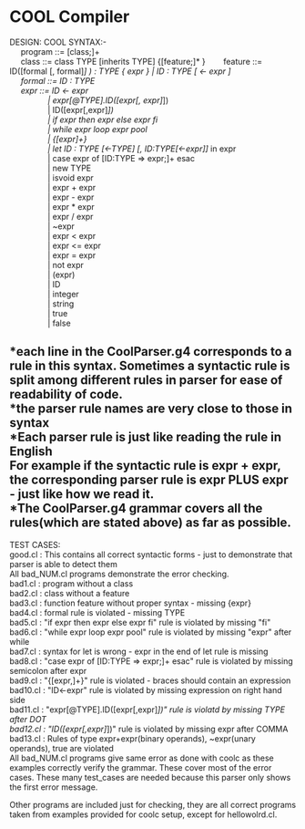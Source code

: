 # COOL Compiler #

DESIGN:
COOL SYNTAX:-   
&nbsp;&nbsp;&nbsp;&nbsp; program ::= [class;]+  
&nbsp;&nbsp;&nbsp;&nbsp; class ::= class TYPE [inherits TYPE] {[feature;]* }  
&nbsp;&nbsp;&nbsp;&nbsp; feature ::= ID([formal [, formal]*] ) : TYPE { expr } | ID : TYPE [ <- expr ]  
&nbsp;&nbsp;&nbsp;&nbsp;   formal ::= ID : TYPE   
&nbsp;&nbsp;&nbsp;&nbsp;   expr ::= ID <- expr  
&nbsp;&nbsp;&nbsp;&nbsp;&nbsp;&nbsp;&nbsp;&nbsp;&nbsp;&nbsp;&nbsp;&nbsp;&nbsp;&nbsp;&nbsp;&nbsp;&nbsp;| expr[@TYPE].ID([expr[, expr]*])  
&nbsp;&nbsp;&nbsp;&nbsp;&nbsp;&nbsp;&nbsp;&nbsp;&nbsp;&nbsp;&nbsp;&nbsp;&nbsp;&nbsp;&nbsp;&nbsp;&nbsp;| ID([expr[,expr]*])   
&nbsp;&nbsp;&nbsp;&nbsp;&nbsp;&nbsp;&nbsp;&nbsp;&nbsp;&nbsp;&nbsp;&nbsp;&nbsp;&nbsp;&nbsp;&nbsp;&nbsp;| if expr then expr else expr fi    
&nbsp;&nbsp;&nbsp;&nbsp;&nbsp;&nbsp;&nbsp;&nbsp;&nbsp;&nbsp;&nbsp;&nbsp;&nbsp;&nbsp;&nbsp;&nbsp;&nbsp;| while expr loop expr pool   
&nbsp;&nbsp;&nbsp;&nbsp;&nbsp;&nbsp;&nbsp;&nbsp;&nbsp;&nbsp;&nbsp;&nbsp;&nbsp;&nbsp;&nbsp;&nbsp;&nbsp;| {[expr]+}    
&nbsp;&nbsp;&nbsp;&nbsp;&nbsp;&nbsp;&nbsp;&nbsp;&nbsp;&nbsp;&nbsp;&nbsp;&nbsp;&nbsp;&nbsp;&nbsp;&nbsp;| let ID : TYPE [<-TYPE] [, ID:TYPE[<-expr]]* in expr  
&nbsp;&nbsp;&nbsp;&nbsp;&nbsp;&nbsp;&nbsp;&nbsp;&nbsp;&nbsp;&nbsp;&nbsp;&nbsp;&nbsp;&nbsp;&nbsp;&nbsp;| case expr of [ID:TYPE => expr;]+ esac  
&nbsp;&nbsp;&nbsp;&nbsp;&nbsp;&nbsp;&nbsp;&nbsp;&nbsp;&nbsp;&nbsp;&nbsp;&nbsp;&nbsp;&nbsp;&nbsp;&nbsp;| new TYPE   
&nbsp;&nbsp;&nbsp;&nbsp;&nbsp;&nbsp;&nbsp;&nbsp;&nbsp;&nbsp;&nbsp;&nbsp;&nbsp;&nbsp;&nbsp;&nbsp;&nbsp;| isvoid expr          
&nbsp;&nbsp;&nbsp;&nbsp;&nbsp;&nbsp;&nbsp;&nbsp;&nbsp;&nbsp;&nbsp;&nbsp;&nbsp;&nbsp;&nbsp;&nbsp;&nbsp;| expr + expr    
&nbsp;&nbsp;&nbsp;&nbsp;&nbsp;&nbsp;&nbsp;&nbsp;&nbsp;&nbsp;&nbsp;&nbsp;&nbsp;&nbsp;&nbsp;&nbsp;&nbsp;| expr - expr   
&nbsp;&nbsp;&nbsp;&nbsp;&nbsp;&nbsp;&nbsp;&nbsp;&nbsp;&nbsp;&nbsp;&nbsp;&nbsp;&nbsp;&nbsp;&nbsp;&nbsp;| expr * expr   
&nbsp;&nbsp;&nbsp;&nbsp;&nbsp;&nbsp;&nbsp;&nbsp;&nbsp;&nbsp;&nbsp;&nbsp;&nbsp;&nbsp;&nbsp;&nbsp;&nbsp;| expr / expr   
&nbsp;&nbsp;&nbsp;&nbsp;&nbsp;&nbsp;&nbsp;&nbsp;&nbsp;&nbsp;&nbsp;&nbsp;&nbsp;&nbsp;&nbsp;&nbsp;&nbsp;| ~expr   
&nbsp;&nbsp;&nbsp;&nbsp;&nbsp;&nbsp;&nbsp;&nbsp;&nbsp;&nbsp;&nbsp;&nbsp;&nbsp;&nbsp;&nbsp;&nbsp;&nbsp;| expr < expr   
&nbsp;&nbsp;&nbsp;&nbsp;&nbsp;&nbsp;&nbsp;&nbsp;&nbsp;&nbsp;&nbsp;&nbsp;&nbsp;&nbsp;&nbsp;&nbsp;&nbsp;| expr <= expr   
&nbsp;&nbsp;&nbsp;&nbsp;&nbsp;&nbsp;&nbsp;&nbsp;&nbsp;&nbsp;&nbsp;&nbsp;&nbsp;&nbsp;&nbsp;&nbsp;&nbsp;| expr = expr   
&nbsp;&nbsp;&nbsp;&nbsp;&nbsp;&nbsp;&nbsp;&nbsp;&nbsp;&nbsp;&nbsp;&nbsp;&nbsp;&nbsp;&nbsp;&nbsp;&nbsp;| not expr    
&nbsp;&nbsp;&nbsp;&nbsp;&nbsp;&nbsp;&nbsp;&nbsp;&nbsp;&nbsp;&nbsp;&nbsp;&nbsp;&nbsp;&nbsp;&nbsp;&nbsp;| (expr)    
&nbsp;&nbsp;&nbsp;&nbsp;&nbsp;&nbsp;&nbsp;&nbsp;&nbsp;&nbsp;&nbsp;&nbsp;&nbsp;&nbsp;&nbsp;&nbsp;&nbsp;| ID    
&nbsp;&nbsp;&nbsp;&nbsp;&nbsp;&nbsp;&nbsp;&nbsp;&nbsp;&nbsp;&nbsp;&nbsp;&nbsp;&nbsp;&nbsp;&nbsp;&nbsp;| integer         
&nbsp;&nbsp;&nbsp;&nbsp;&nbsp;&nbsp;&nbsp;&nbsp;&nbsp;&nbsp;&nbsp;&nbsp;&nbsp;&nbsp;&nbsp;&nbsp;&nbsp;| string   
&nbsp;&nbsp;&nbsp;&nbsp;&nbsp;&nbsp;&nbsp;&nbsp;&nbsp;&nbsp;&nbsp;&nbsp;&nbsp;&nbsp;&nbsp;&nbsp;&nbsp;| true   
&nbsp;&nbsp;&nbsp;&nbsp;&nbsp;&nbsp;&nbsp;&nbsp;&nbsp;&nbsp;&nbsp;&nbsp;&nbsp;&nbsp;&nbsp;&nbsp;&nbsp;| false   
  
*each line in the CoolParser.g4 corresponds to a rule in this syntax. Sometimes a syntactic rule is split among different rules in parser for ease of readability of code.  
*the parser rule names are very close to those in syntax  
*Each parser rule is just like reading the rule in English   
 For example if the syntactic rule is expr + expr, the corresponding parser rule  is expr PLUS expr - just like how we read it.  
*The CoolParser.g4 grammar covers all the rules(which are stated above) as far as possible.    
----------------------------------------------------------------   
TEST CASES:   
good.cl : This contains all correct syntactic forms - just to demonstrate that parser is able to detect them  
All bad_NUM.cl programs demonstrate the error checking.  
bad1.cl  : program without a class   
bad2.cl  : class without a feature   
bad3.cl  : function feature without proper syntax - missing {expr}   
bad4.cl  : formal rule is violated - missing TYPE  
bad5.cl  : "if expr then expr else expr fi" rule is violated by missing "fi"   
bad6.cl  : "while expr loop expr pool" rule is violated by missing "expr" after while   
bad7.cl  : syntax for let is wrong - expr in the end of let rule is missing  
bad8.cl  : "case expr of [ID:TYPE => expr;]+ esac" rule is violated by missing semicolon after expr   
bad9.cl  : "{[expr,]+}" rule is violated - braces should contain an expression   
bad10.cl : "ID<-expr" rule is violated by missing expression on right hand side   
bad11.cl : "expr[@TYPE].ID([expr[,expr]*])" rule is violatd by missing TYPE after DOT   
bad12.cl : "ID([expr[,expr]*])" rule is violated by missing expr after COMMA   
bad13.cl : Rules of type expr+expr(binary operands), ~expr(unary operands), true are violated   
All bad_NUM.cl programs give same error as done with coolc as these examples correctly verify the grammar. These cover most of the error cases. These many test_cases are needed because this parser only shows the first error message.   
  
Other programs are included just for checking, they are all correct programs taken from examples provided for coolc setup, except for hellowolrd.cl.
